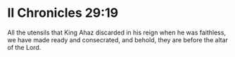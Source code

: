 # II Chronicles 29:19

All the utensils that King Ahaz discarded in his reign when he was faithless, we have made ready and consecrated, and behold, they are before the altar of the Lord.
